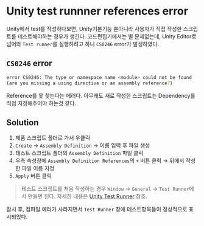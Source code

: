 # Unity test runnner references error
Unity에서 test를 작성하다보면, Unity기본기능 뿐아니라 사용자가 직접 작성한 스크립트를 테스트해야하는 경우가 생긴다. 코드편집기에서는 별 문제없는데, Unity Editor로 넘어와 `Test runner`를 실행하려고 하니 `CS0246` error가 발생하였다.

## `CS0246` error


```sh
error CS0246: The type or namespace name <module> could not be found
(are you missing a using directive or an assembly reference?)
```

Reference를 못 찾는다는 에러다. 아무래도 새로 작성한 스크립트는 Dependency를 직접 지정해주어야 하는것 같다.

## Solution
1. 제품 스크립트 폴더로 가서 우클릭
1. `Create` → `Assembly Definition` → 이름 입력 후 파일 생성
1. 테스트 스크립트 폴더의 `Assembly Definition` 파일 클릭
1. 우측 속성창에 `Assembly Definition References`의 `+` 버튼 클릭 → 위에서 작성한 파일 이름 지정
1. `Apply` 버튼 클릭

> 테스트 스크립트를 처음 작성하는 경우 `Window` → `General` → `Test Runner`에서 만들면 된다. 자세한 내용은 [Unity Test Runner](https://docs.unity3d.com/Manual/testing-editortestsrunner.html) 참조.

잠시 후, 컴파일 에러가 사라지면서 `Test Runner` 창에 테스트항목들이 정상적으로 표시되었다.
